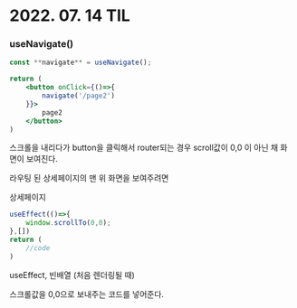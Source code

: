 # 2022. 07. 14 TIL

### useNavigate()

```jsx
const **navigate** = useNavigate();

return (
	<button onClick={()=>{
		navigate('/page2')
	}}>
		page2
	</button>
)
```

스크롤을 내리다가 button을 클릭해서 router되는 경우 scroll값이 0,0 이 아닌 채 화면이 보여진다.

라우팅 된 상세페이지의 맨 위 화면을 보여주려면

상세페이지

```jsx
useEffect(()=>{
	window.scrollTo(0,0);
},[])
return (
	//code
)
```

useEffect, 빈배열 (처음 렌더링될 때)

스크롤값을 0,0으로 보내주는 코드를 넣어준다.
